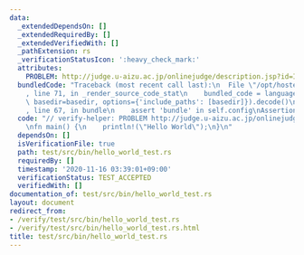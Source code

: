 ```yaml
---
data:
  _extendedDependsOn: []
  _extendedRequiredBy: []
  _extendedVerifiedWith: []
  _pathExtension: rs
  _verificationStatusIcon: ':heavy_check_mark:'
  attributes:
    PROBLEM: http://judge.u-aizu.ac.jp/onlinejudge/description.jsp?id=ITP1_1_A
  bundledCode: "Traceback (most recent call last):\n  File \"/opt/hostedtoolcache/Python/3.9.0/x64/lib/python3.9/site-packages/onlinejudge_verify/documentation/build.py\"\
    , line 71, in _render_source_code_stat\n    bundled_code = language.bundle(stat.path,\
    \ basedir=basedir, options={'include_paths': [basedir]}).decode()\n  File \"/opt/hostedtoolcache/Python/3.9.0/x64/lib/python3.9/site-packages/onlinejudge_verify/languages/user_defined.py\"\
    , line 67, in bundle\n    assert 'bundle' in self.config\nAssertionError\n"
  code: "// verify-helper: PROBLEM http://judge.u-aizu.ac.jp/onlinejudge/description.jsp?id=ITP1_1_A\n\
    \nfn main() {\n    println!(\"Hello World\");\n}\n"
  dependsOn: []
  isVerificationFile: true
  path: test/src/bin/hello_world_test.rs
  requiredBy: []
  timestamp: '2020-11-16 03:39:01+09:00'
  verificationStatus: TEST_ACCEPTED
  verifiedWith: []
documentation_of: test/src/bin/hello_world_test.rs
layout: document
redirect_from:
- /verify/test/src/bin/hello_world_test.rs
- /verify/test/src/bin/hello_world_test.rs.html
title: test/src/bin/hello_world_test.rs
---
```

